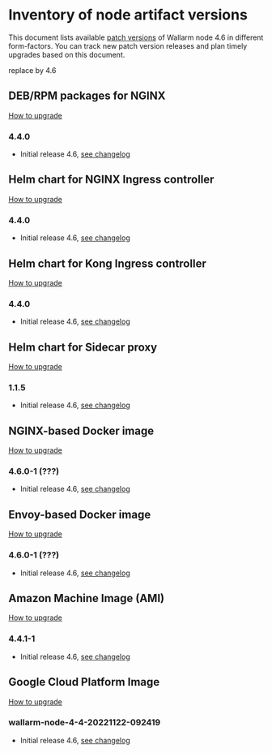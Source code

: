 # Inventory of node artifact versions

This document lists available [patch versions](versioning-policy.md#version-format) of Wallarm node 4.6 in different form-factors. You can track new patch version releases and plan timely upgrades based on this document.

replace by 4.6

## DEB/RPM packages for NGINX

[How to upgrade](nginx-modules.md)

### 4.4.0

* Initial release 4.6, [see changelog](what-is-new.md)

## Helm chart for NGINX Ingress controller

[How to upgrade](ingress-controller.md)

### 4.4.0

* Initial release 4.6, [see changelog](what-is-new.md)

## Helm chart for Kong Ingress controller

[How to upgrade](kong-ingress-controller.md)

### 4.4.0

* Initial release 4.6, [see changelog](what-is-new.md)

## Helm chart for Sidecar proxy

[How to upgrade](sidecar-proxy.md)

### 1.1.5

* Initial release 4.6, [see changelog](what-is-new.md)

## NGINX-based Docker image

[How to upgrade](docker-container.md)

### 4.6.0-1 (???)

* Initial release 4.6, [see changelog](what-is-new.md)

## Envoy-based Docker image

[How to upgrade](docker-container.md)

### 4.6.0-1 (???)

* Initial release 4.6, [see changelog](what-is-new.md)

## Amazon Machine Image (AMI)

[How to upgrade](cloud-image.md)

### 4.4.1-1

* Initial release 4.6, [see changelog](what-is-new.md)

## Google Cloud Platform Image

[How to upgrade](cloud-image.md)

### wallarm-node-4-4-20221122-092419

* Initial release 4.6, [see changelog](what-is-new.md)
